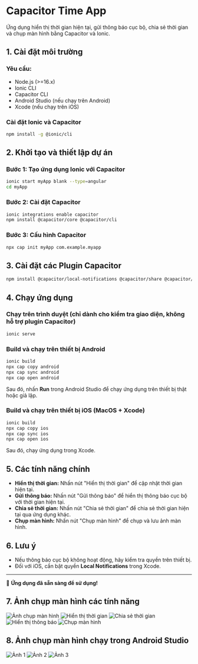 # Capacitor Time App

Ứng dụng hiển thị thời gian hiện tại, gửi thông báo cục bộ, chia sẻ thời gian và chụp màn hình bằng Capacitor và Ionic.

## 1. Cài đặt môi trường

### Yêu cầu:
- Node.js (>=16.x)
- Ionic CLI
- Capacitor CLI
- Android Studio (nếu chạy trên Android)
- Xcode (nếu chạy trên iOS)

### Cài đặt Ionic và Capacitor

```sh
npm install -g @ionic/cli
```

## 2. Khởi tạo và thiết lập dự án

### Bước 1: Tạo ứng dụng Ionic với Capacitor

```sh
ionic start myApp blank --type=angular
cd myApp
```

### Bước 2: Cài đặt Capacitor

```sh
ionic integrations enable capacitor
npm install @capacitor/core @capacitor/cli
```

### Bước 3: Cấu hình Capacitor

```sh
npx cap init myApp com.example.myapp
```

## 3. Cài đặt các Plugin Capacitor

```sh
npm install @capacitor/local-notifications @capacitor/share @capacitor/screen-capture
```

## 4. Chạy ứng dụng

### Chạy trên trình duyệt (chỉ dành cho kiểm tra giao diện, không hỗ trợ plugin Capacitor)

```sh
ionic serve
```

### Build và chạy trên thiết bị Android

```sh
ionic build
npx cap copy android
npx cap sync android
npx cap open android
```

Sau đó, nhấn **Run** trong Android Studio để chạy ứng dụng trên thiết bị thật hoặc giả lập.

### Build và chạy trên thiết bị iOS (MacOS + Xcode)

```sh
ionic build
npx cap copy ios
npx cap sync ios
npx cap open ios
```

Sau đó, chạy ứng dụng trong Xcode.

## 5. Các tính năng chính

- **Hiển thị thời gian:** Nhấn nút "Hiển thị thời gian" để cập nhật thời gian hiện tại.
- **Gửi thông báo:** Nhấn nút "Gửi thông báo" để hiển thị thông báo cục bộ với thời gian hiện tại.
- **Chia sẻ thời gian:** Nhấn nút "Chia sẻ thời gian" để chia sẻ thời gian hiện tại qua ứng dụng khác.
- **Chụp màn hình:** Nhấn nút "Chụp màn hình" để chụp và lưu ảnh màn hình.

## 6. Lưu ý
- Nếu thông báo cục bộ không hoạt động, hãy kiểm tra quyền trên thiết bị.
- Đối với iOS, cần bật quyền **Local Notifications** trong Xcode.

---

🚀 **Ứng dụng đã sẵn sàng để sử dụng!**

## 7. Ảnh chụp màn hình các tính năng
![Ảnh chụp màn hình](src/assets/screenshots/Screenshot_20250326_170832.png)
![Hiển thị thời gian](src/assets/screenshots/hienthithoigian.png)
![Chia sẻ thời gian](src/assets/screenshots/chiasethoigian.png)
![Hiển thị thông báo](src/assets/screenshots/hienthithongbao.png)
![Chụp màn hình](src/assets/screenshots/chupmanhinh.png)

## 8. Ảnh chụp màn hình chạy trong Android Studio
![Ảnh 1](src/assets/screenshots/Screenshot_21.png)
![Ảnh 2](src/assets/screenshots/Screenshot_22.png)
![Ảnh 3](src/assets/screenshots/Screenshot_23.png)
